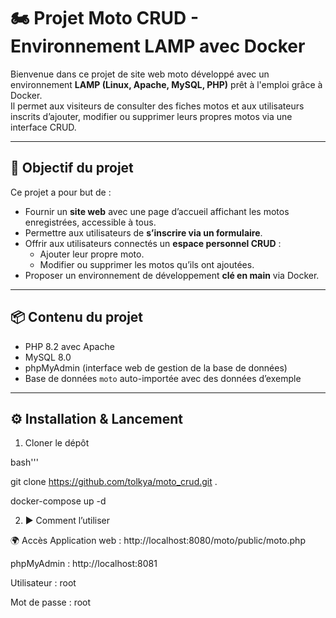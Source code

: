 # 🏍️ Projet Moto CRUD - Environnement LAMP avec Docker

Bienvenue dans ce projet de site web moto développé avec un environnement **LAMP (Linux, Apache, MySQL, PHP)** prêt à l'emploi grâce à Docker.  
Il permet aux visiteurs de consulter des fiches motos et aux utilisateurs inscrits d’ajouter, modifier ou supprimer leurs propres motos via une interface CRUD.

---

## 🚀 Objectif du projet

Ce projet a pour but de :

- Fournir un **site web** avec une page d’accueil affichant les motos enregistrées, accessible à tous.
- Permettre aux utilisateurs de **s’inscrire via un formulaire**.
- Offrir aux utilisateurs connectés un **espace personnel CRUD** :
  - Ajouter leur propre moto.
  - Modifier ou supprimer les motos qu’ils ont ajoutées.
- Proposer un environnement de développement **clé en main** via Docker.

---

## 📦 Contenu du projet

- PHP 8.2 avec Apache
- MySQL 8.0
- phpMyAdmin (interface web de gestion de la base de données)
- Base de données `moto` auto-importée avec des données d’exemple

---

## ⚙️ Installation & Lancement

1. Cloner le dépôt

bash'''

git clone https://github.com/tolkya/moto_crud.git .

docker-compose up -d



2. ▶️ Comment l’utiliser




🌍 Accès
Application web : http://localhost:8080/moto/public/moto.php

phpMyAdmin : http://localhost:8081

Utilisateur : root

Mot de passe : root